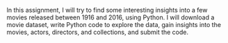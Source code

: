 In this assignment, I will try to find some interesting insights into a few movies released between 1916 and 2016, using Python. I will download a movie dataset, write Python code to explore the data, gain insights into the movies, actors, directors, and collections, and submit the code.
